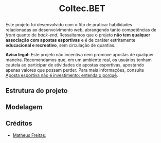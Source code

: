 # <p align="center">Coltec.BET</p>

Este projeto foi desenvolvido com o fito de praticar habilidades relacionadas ao desenvolvimento web, abrangendo tanto competências de *front* quanto de *back-end*. Ressaltamos que o projeto **não tem qualquer associação com apostas esportivas** e é de caráter estritamente **educacional e recreativo**, sem circulação de quantias.

**Aviso legal:** Este projeto não incentiva nem promove apostas de qualquer maneira. Recomendamos que, em um ambiente real, os usuários tenham cautela ao participar de atividades de apostas esportivas, apostando apenas valores que possam perder. Para mais informações, consulte [Aposta esportiva não é investimento: entenda o porquê](https://investalk.bb.com.br/noticias/quero-aprender/aposta-esportiva-nao-e-investimento-entenda-por-que).

## Estrutura do projeto

## Modelagem

## Créditos
- [Matheus Freitas](https://github.com/MatheusFVieira);
